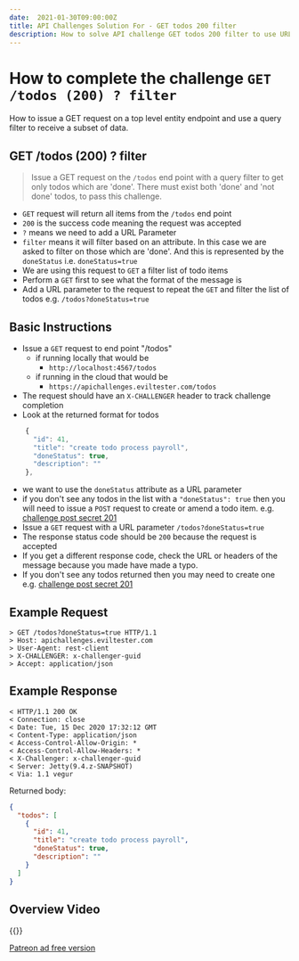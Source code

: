 ```yaml
---
date:  2021-01-30T09:00:00Z
title: API Challenges Solution For - GET todos 200 filter
description: How to solve API challenge GET todos 200 filter to use URL parameters to filter the results.
---
```


# How to complete the challenge `GET /todos (200) ? filter`

How to issue a GET request on a top level entity endpoint and use a query filter to receive a subset of data.

## GET /todos (200) ? filter

> 	Issue a GET request on the `/todos` end point with a query filter to get only todos which are 'done'. There must exist both 'done' and 'not done' todos, to pass this challenge.

- `GET` request will return all items from the `/todos` end point
- `200` is the success code meaning the request was accepted
- `?` means we need to add a URL Parameter
- `filter` means it will filter based on an attribute. In this case we are asked to filter on those which are 'done'. And this is represented by the `doneStatus` i.e. `doneStatus=true`
- We are using this request to `GET` a filter list of todo items
- Perform a `GET` first to see what the format of the message is
- Add a URL parameter to the request to repeat the `GET` and filter the list of todos e.g. `/todos?doneStatus=true`

## Basic Instructions

- Issue a `GET` request to end point "/todos"
    - if running locally that would be
        - `http://localhost:4567/todos`
    - if running in the cloud that would be
        - `https://apichallenges.eviltester.com/todos`
- The request should have an `X-CHALLENGER` header to track challenge completion
- Look at the returned format for todos

```js
    {
      "id": 41,
      "title": "create todo process payroll",
      "doneStatus": true,
      "description": ""
    },
```
- we want to use the `doneStatus` attribute as a URL parameter
- if you don't see any todos in the list with a `"doneStatus": true` then you will need to issue a `POST` request to create or amend a todo item. e.g. [challenge post secret 201](/apichallenges/solutions/authentication/post-secret-201)
- Issue a `GET` request with a URL parameter `/todos?doneStatus=true`
- The response status code should be `200` because the request is accepted
- If you get a different response code, check the URL or headers of the message because you made have made a typo.
- If you don't see any todos returned then you may need to create one e.g. [challenge post secret 201](/apichallenges/solutions/authentication/post-secret-201)

## Example Request

~~~~~~~~
> GET /todos?doneStatus=true HTTP/1.1
> Host: apichallenges.eviltester.com
> User-Agent: rest-client
> X-CHALLENGER: x-challenger-guid
> Accept: application/json
~~~~~~~~

## Example Response

~~~~~~~~
< HTTP/1.1 200 OK
< Connection: close
< Date: Tue, 15 Dec 2020 17:32:12 GMT
< Content-Type: application/json
< Access-Control-Allow-Origin: *
< Access-Control-Allow-Headers: *
< X-Challenger: x-challenger-guid
< Server: Jetty(9.4.z-SNAPSHOT)
< Via: 1.1 vegur
~~~~~~~~

Returned body:

```json
{
  "todos": [
    {
      "id": 41,
      "title": "create todo process payroll",
      "doneStatus": true,
      "description": ""
    }
  ]
}
```

## Overview Video

{{<youtube-embed key="G-sLuhyPMuw" title="Solution to Get todos with query filter challenge">}}

[Patreon ad free version](https://www.patreon.com/posts/46603286)

